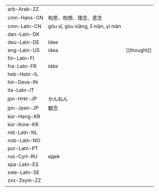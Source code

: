 | | | |
|-|-|-|
| arb-Arab-ZZ |  |  |
| cmn-Hans-CN | 构思、构想、理念、意念 |  |
| cmn-Latn-CN | gòu sī, gòu xiǎng, lǐ niàn, yì niàn |  |
| dan-Latn-DK |  |  |
| deu-Latn-DE | Idee |  |
| eng-Latn-US | idea | [[thought]] |
| fin-Latn-FI |  |  |
| fra-Latn-FR | idée |  |
| heb-Hebr-IL |  |  |
| hin-Deva-IN |  |  |
| ita-Latn-IT |  |  |
| jpn-Hrkt-JP | かんねん |  |
| jpn-Jpan-JP | 観念 |  |
| kor-Hang-KR |  |  |
| kor-Kore-KR |  |  |
| nld-Latn-NL |  |  |
| nob-Latn-NO |  |  |
| por-Latn-PT |  |  |
| rus-Cyrl-RU | иде́я |  |
| spa-Latn-ES |  |  |
| swe-Latn-SE |  |  |
| zxx-Zsym-ZZ |  |  |
|  |  |  |